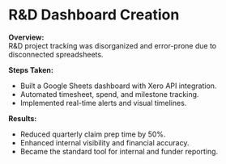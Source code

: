 # R&D Dashboard Creation

**Overview:**  
R&D project tracking was disorganized and error-prone due to disconnected spreadsheets.

**Steps Taken:**  
- Built a Google Sheets dashboard with Xero API integration.
- Automated timesheet, spend, and milestone tracking.
- Implemented real-time alerts and visual timelines.

**Results:**  
- Reduced quarterly claim prep time by 50%.
- Enhanced internal visibility and financial accuracy.
- Became the standard tool for internal and funder reporting.